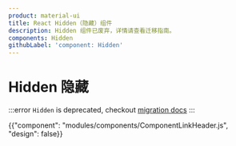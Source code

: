 ```yaml
---
product: material-ui
title: React Hidden（隐藏）组件
description: Hidden 组件已废弃，详情请查看迁移指南。
components: Hidden
githubLabel: 'component: Hidden'
---
```


# Hidden 隐藏

:::error `Hidden` is deprecated, checkout [migration docs](/material-ui/guides/migration-v4/#hidden) :::

<p class="description"></p>

{{"component": "modules/components/ComponentLinkHeader.js", "design": false}}
